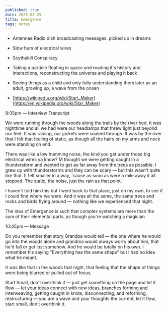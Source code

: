 ```yaml
---
published: true
date: 2025-02-25
title: Emergence
tags: notes
---
```

*   Antennae Radio dish broadcasting messages. picked up in dreams
    
*   Slow hum of electrical wires
    
*   Scythekill Conspiracy
    
*   Taking a particle floating in space and reading it's history and interactions, reconstructing the universe and playing it back
    
*   Seeing things as a child and only fully understanding them later as an adult, growing up, a wave from the ocean
    
*   [https://wikipedia.org/wiki/Star\_Maker](https://en.wikipedia.org/wiki/Star_Maker)
    

9:05pm — Interview Transcript

We were running through the woods along the trails by the river bed, it was nighttime and all we had were our headlamps that threw light just beyond our feet. It was raining, our jackets were soaked through. It was by the river that I felt that feeling of static, as though all the hairs on my arms and neck were standing on end.

There was like a low humming noise, the kind you get under those big electrical wires ya know? M thought we were getting caught in a thunderstorm and wanted to get as far away from the trees as possible. I grew up with thunderstorms and they can be scary — but this wasn't quite like that. It felt smaller in a way, 'cause as soon as were a mile away it all stopped. The static, the noise, just the rain as that point.

I haven't told him this but I went back to that place, just on my own, to see if I could find where we were. And it was all the same, the same trees and rocks and birds flying around — nothing like we experienced that night.

The idea of Emergence is such that complex systems are more than the sum of their elemental parts, as though you're watching a magician

10:45pm — Message

Do you remember that story Grandpa would tell — the one where he would go into the woods alone and grandma would always worry about him, that he'd fall or get lost somehow. And he would be totally on his own. I remember his saying "Everything has the same shape" but I had no idea what he meant.

It was like that in the woods that night, that feeling that the shape of things were being blurred or pulled out of focus.

Start Small, don't overthink it — just get something on the page and let it flow — let your ideas connect with new ideas, branches forming and interweaving, getting caught in knots, disconnecting, and reforming, restructuring — you are a wave and your thoughts the current, let it flow, start small, don't overthink it.